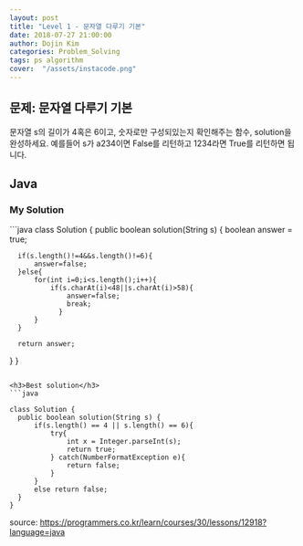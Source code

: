 ```yaml
---
layout: post
title: "Level 1 - 문자열 다루기 기본"
date: 2018-07-27 21:00:00
author: Dojin Kim
categories: Problem_Solving
tags: ps algorithm
cover:  "/assets/instacode.png"
---
```



<h2>문제: 문자열 다루기 기본</h2>

문자열 s의 길이가 4혹은 6이고, 숫자로만 구성되있는지 확인해주는 함수, solution을 완성하세요.
예를들어 s가 a234이면 False를 리턴하고 1234라면 True를 리턴하면 됩니다.


## Java

<h3>My Solution</h3>
```java
class Solution {
  public boolean solution(String s) {
      boolean answer = true;
      
      if(s.length()!=4&&s.length()!=6){
          answer=false;
      }else{
          for(int i=0;i<s.length();i++){
              if(s.charAt(i)<48||s.charAt(i)>58){
                  answer=false;
                  break;
                }
          }
      }
      
      return answer;
  }
}
```

<h3>Best solution</h3>
```java

class Solution {
  public boolean solution(String s) {
      if(s.length() == 4 || s.length() == 6){
          try{
              int x = Integer.parseInt(s);
              return true;
          } catch(NumberFormatException e){
              return false;
          }
      }
      else return false;
  }
}
```



<bold> source: https://programmers.co.kr/learn/courses/30/lessons/12918?language=java </bold>
